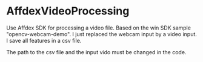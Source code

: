 # AffdexVideoProcessing
Use Affdex SDK for processing a video file. 
Based on the win SDK sample "opencv-webcam-demo". 
I just replaced the webcam input by a video input. 
I save all features in a csv file. 

The path to the csv file and the input vido must be changed in the code. 